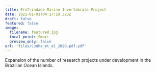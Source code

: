 ```yaml
---
title: ProTrindade Marine Invertebrate Project
date: 2021-01-01T04:17:18.323Z
draft: false
featured: false
image:
  filename: featured.jpg
  focal_point: Smart
  preview_only: false
url: 'files/Cunha_et_al_2020.pdf.pdf'
---
```

Expansion of the number of research projects under development in the Brazilian Ocean Islands.
